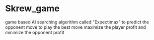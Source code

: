 # Skrew_game
game based AI searching algorithm called "Expectimax" to predict the opponent move to play the best move maximize the player profit and minimize the opponent profit
